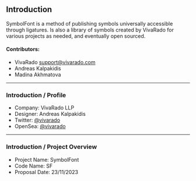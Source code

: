 ##  **Introduction**

SymbolFont is a method of publishing symbols universally accessible through ligatures. Is also a library of symbols created by VivaRado for various projects as needed, and eventually open sourced.

#### Contributors:

*  VivaRado <support@vivarado.com>
*  Andreas Kalpakidis
*  Madina Akhmatova

---

### **Introduction / Profile**

*   Company: VivaRado LLP
*   Designer: Andreas Kalpakidis
*   Twitter: [@vivarado](https://twitter.com/VivaRado)
*   OpenSea: [@vivarado](https://opensea.io/vivarado)



---


### **Introduction / Project Overview**

*   Project Name: SymbolFont
*   Code Name: SF
*   Proposal Date: 23/11/2023
